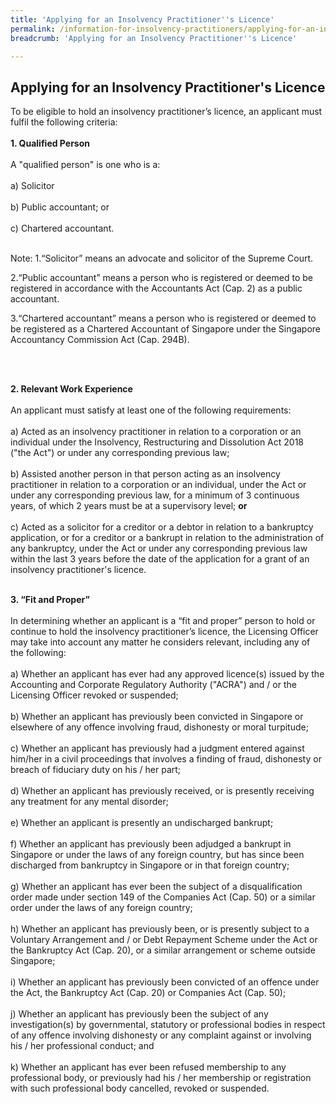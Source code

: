 ```yaml
---
title: 'Applying for an Insolvency Practitioner''s Licence'
permalink: /information-for-insolvency-practitioners/applying-for-an-insolvency-practitioner-licence/
breadcrumb: 'Applying for an Insolvency Practitioner''s Licence'

---
```



**Applying for an Insolvency Practitioner's Licence**
---
To be eligible to hold an insolvency practitioner’s licence, an applicant must fulfil the following criteria:
<br><br>
**1. Qualified Person**
<br><br>
A "qualified person" is one who is a:
<br><br>
a) Solicitor<br><br>
b) Public accountant; or<br><br>
c) Chartered accountant. <br><br>

Note:
1.“Solicitor” means an advocate and solicitor of the Supreme Court.

2.“Public accountant” means a person who is registered or deemed to be registered in accordance with the Accountants Act (Cap. 2) as a public accountant.

3.“Chartered accountant” means a person who is registered or deemed to be registered as a Chartered Accountant of Singapore under the Singapore Accountancy Commission Act (Cap. 294B).

<br><br>

**2. Relevant Work Experience**
<br><br>
An applicant must satisfy at least one of the following requirements:
<br><br>
a) Acted as an insolvency practitioner in relation to a corporation or an individual under the Insolvency, Restructuring and Dissolution Act 2018 ("the Act") or under any corresponding previous law;
<br><br>
b) Assisted another person in that person acting as an insolvency practitioner in relation to a corporation or an individual, under the Act or under any corresponding previous law, for a minimum of 3 continuous years, of which 2 years must be at a supervisory level; **or**
<br><br>
c) Acted as a solicitor for a creditor or a debtor in relation to a bankruptcy application, or for a creditor or a bankrupt in relation to the administration of any bankruptcy, under the Act or under any corresponding previous law within the last 3 years before the date of the application for a grant of an insolvency practitioner's licence.
<br><br>

**3. “Fit and Proper”**
<br><br>
In determining whether an applicant is a “fit and proper” person to hold or continue to hold the insolvency practitioner’s licence, the Licensing Officer may take into account any matter he considers relevant, including any of the following:
<br><br>
a) Whether an applicant has ever had any approved licence(s) issued by the Accounting and Corporate Regulatory Authority ("ACRA") and / or the Licensing Officer revoked or suspended;
<br><br>
b) Whether an applicant has previously been convicted in Singapore or elsewhere of any offence involving fraud, dishonesty or moral turpitude;
<br><br>
c) Whether an applicant has previously had a judgment entered against him/her in a civil proceedings that involves a finding of fraud, dishonesty or breach of fiduciary duty on his / her part;
<br><br>
d) Whether an applicant has previously received, or is presently receiving any treatment for any mental disorder;
<br><br>
e) Whether an applicant is presently an undischarged bankrupt;
<br><br>
f) Whether an applicant has previously been adjudged a bankrupt in Singapore or under the laws of any foreign country, but has since been discharged from bankruptcy in Singapore or in that foreign country;
<br><br>
g) Whether an applicant has ever been the subject of a disqualification order made under section 149 of the Companies Act (Cap. 50) or a similar order under the laws of any foreign country;
<br><br>
h) Whether an applicant has previously been, or is presently subject to a Voluntary Arrangement and / or Debt Repayment Scheme under the Act or the Bankruptcy Act (Cap. 20), or a similar arrangement or scheme outside Singapore; 
<br><br>
i) Whether an applicant has previously been convicted of an offence under the Act, the Bankruptcy Act (Cap. 20) or Companies Act (Cap. 50); 
<br><br>
j) Whether an applicant has previously been the subject of any investigation(s) by governmental, statutory or professional bodies in respect of any offence involving dishonesty or any complaint against or involving his / her professional conduct; and 
<br><br>
k) Whether an applicant has ever been refused membership to any professional body, or previously had his / her membership or registration with such professional body cancelled, revoked or suspended.
<br>

